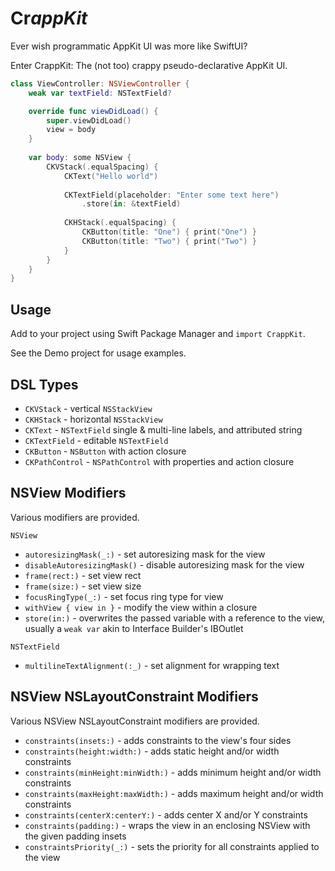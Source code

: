 # Cr*appKit*

Ever wish programmatic AppKit UI was more like SwiftUI?

Enter CrappKit: The (not too) crappy pseudo-declarative AppKit UI.

```swift
class ViewController: NSViewController {
    weak var textField: NSTextField?

    override func viewDidLoad() {
        super.viewDidLoad()
        view = body
    }
    
    var body: some NSView {
        CKVStack(.equalSpacing) {
            CKText("Hello world")
            
            CKTextField(placeholder: "Enter some text here")
                .store(in: &textField)
            
            CKHStack(.equalSpacing) {
                CKButton(title: "One") { print("One") }
                CKButton(title: "Two") { print("Two") }
            }
        }
    }
}
```

## Usage

Add to your project using Swift Package Manager and `import CrappKit`.

See the Demo project for usage examples.

## DSL Types

- `CKVStack` - vertical `NSStackView`
- `CKHStack` - horizontal `NSStackView` 
- `CKText` - `NSTextField` single & multi-line labels, and attributed string
- `CKTextField` - editable `NSTextField`
- `CKButton` - `NSButton` with action closure
- `CKPathControl` - `NSPathControl` with properties and action closure

## NSView Modifiers

Various modifiers are provided.

`NSView`
- `autoresizingMask(_:)` - set autoresizing mask for the view
- `disableAutoresizingMask()` - disable autoresizing mask for the view
- `frame(rect:)` - set view rect
- `frame(size:)` - set view size
- `focusRingType(_:)` - set focus ring type for view
- `withView { view in }` - modify the view within a closure
- `store(in:)` - overwrites the passed variable with a reference to the view, usually a `weak var` akin to Interface Builder's IBOutlet

`NSTextField`
- `multilineTextAlignment(:_)` - set alignment for wrapping text

## NSView NSLayoutConstraint Modifiers

Various NSView NSLayoutConstraint modifiers are provided.

- `constraints(insets:)` - adds constraints to the view's four sides
- `constraints(height:width:)` - adds static height and/or width constraints
- `constraints(minHeight:minWidth:)` - adds minimum height and/or width constraints
- `constraints(maxHeight:maxWidth:)` - adds maximum height and/or width constraints
- `constraints(centerX:centerY:)` - adds center X and/or Y constraints
- `constraints(padding:)` - wraps the view in an enclosing NSView with the given padding insets
- `constraintsPriority(_:)` - sets the priority for all constraints applied to the view
